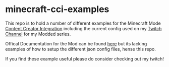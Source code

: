 # minecraft-cci-examples

This repo is to hold a number of different examples for the Minecraft Mode [Content Creator Integration](https://www.curseforge.com/minecraft/mc-mods/content-creator-integration) including the current config used on my [Twitch Channel](https://www.twitch.tv/thetuxcapacitor) for my Modded series. 

Offical Documentation for the Mod can be found [here](https://content-creator-integration.readthedocs.io/en/latest/) but its lacking examples of how to setup the different json config files, hense this repo.

If you find these example useful please do consider checking out my twitch!

